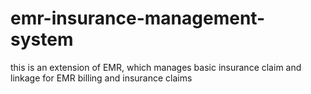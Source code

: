 # emr-insurance-management-system
this is an extension of EMR, which manages basic insurance claim and linkage for EMR billing and insurance claims
